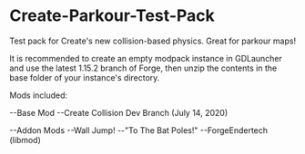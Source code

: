 # Create-Parkour-Test-Pack
Test pack for Create's new collision-based physics. Great for parkour maps!

It is recommended to create an empty modpack instance in GDLauncher and use the latest 1.15.2 branch of Forge, then unzip the contents in the base folder of your instance's directory.

Mods included:

--Base Mod
    --Create Collision Dev Branch (July 14, 2020)
    
--Addon Mods
    --Wall Jump!
    --"To The Bat Poles!"
    --ForgeEndertech (libmod)
